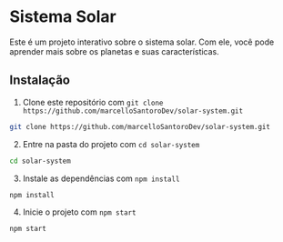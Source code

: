 # Sistema Solar

Este é um projeto interativo sobre o sistema solar. Com ele, você pode aprender mais sobre os planetas e suas características.

## Instalação

1. Clone este repositório com `git clone https://github.com/marcelloSantoroDev/solar-system.git`

```bash
git clone https://github.com/marcelloSantoroDev/solar-system.git
```

2. Entre na pasta do projeto com `cd solar-system`

```bash
cd solar-system
```

3. Instale as dependências com `npm install`

```bash
npm install
```

4. Inicie o projeto com `npm start`

```bash
npm start
```

